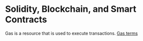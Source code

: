 # Solidity, Blockchain, and Smart Contracts

Gas is a resource that is used to execute transactions.
[Gas terms](https://youtu.be/M576WGiDBdQ?t=2378)

